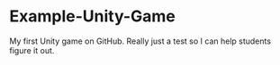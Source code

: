 # Example-Unity-Game
My first Unity game on GitHub. Really just a test so I can help students figure it out.
